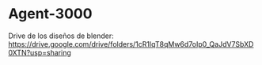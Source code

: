 # Agent-3000
 
Drive de los diseños de blender: https://drive.google.com/drive/folders/1cR1lqT8qMw6d7oIp0_QaJdV7SbXD0XTN?usp=sharing  
